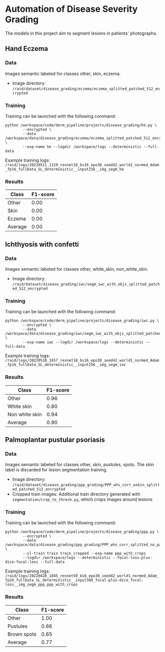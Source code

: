 # Automation of Disease Severity Grading
The models in this project aim to segment lesions in patients' photographs.

## Hand Eczema
### Data
Images semantic labeled for classes other, skin, eczema.
* Image directory: `/raid/dataset/disease_grading/eczema/eczema_splitted_patched_512_encrypted`

### Training
Training can be launched with the following command:
```
python /workspace/code/derm_pipeline/projects/disease_grading/he.py \
        --encrypted \
        --data /workspace/data/disease_grading/eczema/eczema_splitted_patched_512_encrypted \
        --exp-name he --logdir /workspace/logs --deterministic --full-data
```
Example training logs: `/raid/logs/20220511_1329_resnet18_bs16_epo30_seed42_world1_normed_Adam_fp16_fullData_SL_deterministic__input256__img_segm_he`

### Results
| Class   | F1-score |
|---------|----------|
| Other   | 0.00     |
| Skin    | 0.00     |
| Eczema  | 0.00     |
| Average | 0.00     |

## Ichthyosis with confetti
### Data
Images semantic labeled for classes other, white_skin, non_white_skin.
* Image directory: `/raid/dataset/disease_grading/iwc/segm_iwc_with_objs_splitted_patched_512_encrypted`

### Training
Training can be launched with the following command:
```
python /workspace/code/derm_pipeline/projects/disease_grading/iwc.py \
        --encrypted \
        --data /workspace/data/disease_grading/iwc/segm_iwc_with_objs_splitted_patched_512_encrypted \
        --exp-name iwc --logdir /workspace/logs --deterministic --full-data
```
Example training logs: `/raid/logs/20220510_1657_resnet18_bs16_epo30_seed42_world1_normed_Adam_fp16_fullData_SL_deterministic__input256__img_segm_iwc`

### Results
| Class          | F1-score |
|----------------|----------|
| Other          | 0.96     |
| White skin     | 0.80     |
| Non white skin | 0.94     |
| Average        | 0.90     |

## Palmoplantar pustular psoriasis
### Data
Images semantic labeled for classes other, skin, pustules, spots. The skin label is discarded for lesion segmentation training.
* Image directory: `/raid/dataset/disease_grading/ppp_grading/PPP_whs_corr_wskin_splitted_patched_512_encrypted`
* Cropped train images: Additional train directory generated with `segmentation/crop_to_thresh.py`, which crops images around lesions

### Training
Training can be launched with the following command:
```
python /workspace/code/derm_pipeline/projects/disease_grading/ppp.py \
        --encrypted \
        --data /workspace/data/disease_grading/ppp_grading/PPP_whs_corr_splitted_no_patient_leak_patched_512_encrypted \
        --sl-train train train_cropped --exp-name ppp_with_crops
        --logdir /workspace/logs --deterministic --focal-loss-plus-dice-focal-loss --full-data
```
Example training logs: `/raid/logs/20220428_1845_resnet50_bs8_epo30_seed42_world1_normed_Adam_fp16_fullData_SL_deterministic__input380_focal-plus-dice_focal-loss__img_segm_ppp_ppp_with_crops`

### Results
| Class       | F1-score |
|-------------|----------|
| Other       | 1.00     |
| Pustules    | 0.66     |
| Brown spots | 0.65     |
| Average     | 0.77     |

